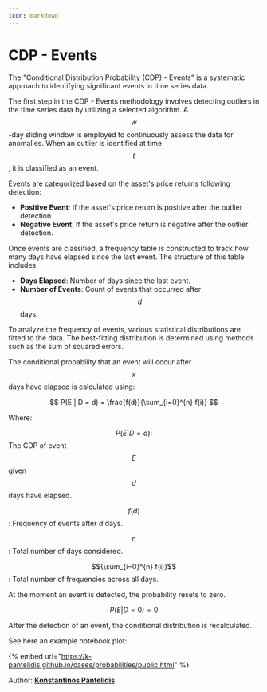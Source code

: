 ```yaml
---
icon: markdown
---
```


# CDP - Events

The "Conditional Distribution Probability (CDP) - Events" is a systematic approach to identifying significant events in time series data.

The first step in the CDP - Events methodology involves detecting outliers in the time series data by utilizing a selected algorithm. A $$w$$-day sliding window is employed to continuously assess the data for anomalies. When an outlier is identified at time $$t$$, it is classified as an event.

Events are categorized based on the asset's price returns following detection:

* **Positive Event**: If the asset's price return is positive after the outlier detection.
* **Negative Event**: If the asset's price return is negative after the outlier detection.

Once events are classified, a frequency table is constructed to track how many days have elapsed since the last event. The structure of this table includes:

* **Days Elapsed**: Number of days since the last event.
* **Number of Events**: Count of events that occurred after $$d$$ days.

To analyze the frequency of events, various statistical distributions are fitted to the data. The best-fitting distribution is determined using methods such as the sum of squared errors.

The conditional probability that an event will occur after $$x$$ days have elapsed is calculated using:

$$
P(E | D = d) = \frac{f(d)}{\sum_{i=0}^{n} f(i)}
$$

Where:

$$P(E | D = d):$$ The CDP of event $$E$$ given $$d$$ days have elapsed.

$$f (d)$$ : Frequency of events after _d_ days.

$$n$$ : Total number of days considered.

$${\sum_{i=0}^{n} f(i)}$$ : Total number of frequencies across all days.

At the moment an event is detected, the probability resets to zero.

$$
P(E | D = 0) = 0
$$

After the detection of an event, the conditional distribution is recalculated.

See here an example notebook plot:

{% embed url="https://k-pantelidis.github.io/cases/probabilities/public.html" %}

Author: [**Konstantinos Pantelidis**](../about-us/meet-our-team.md#konstantinos-pantelidis)
